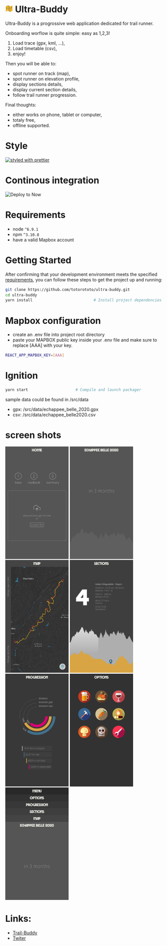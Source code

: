 # <img src="./public/logo192.png" width="24"> Ultra-Buddy

Ultra-Buddy is a progrossive web application dedicated for trail runner.

Onboarding worflow is quite simple: easy as 1,2,3!

1. Load trace (gpx, kml, ...),
2. Load timetable (csv),
3. enjoy!

Then you will be able to:

- spot runner on track (map),
- spot runner on elevation profile,
- display sections details,
- display current section details,
- follow trail runner progression.

Final thoughts:

- either works on phone, tablet or computer,
- totaly free,
- offline supported.

# Style

[![styled with prettier](https://img.shields.io/badge/styled_with-prettier-ff69b4.svg)](https://github.com/prettier/prettier)

# Continous integration

![Deploy to Now](https://badgen.net/badge/%E2%96%B2%20Deploy%20to%20Now/$%20now%20totorototo%2Fultra-buddy/black)

# Requirements

- node `^6.9.1`
- npm `^3.10.8`
- have a valid Mapbox account


# Getting Started

After confirming that your development environment meets the specified [requirements](#requirements), you can follow these steps to get the project up and running:

```bash
git clone https://github.com/totorototo/ultra-buddy.git
cd ultra-buddy
yarn install                           # Install project dependencies
```

# Mapbox configuration
- create an .env file into project root directory
- paste your MAPBOX public key inside your .env file and make sure to replace [AAA] with your key.

```bash
REACT_APP_MAPBOX_KEY=[AAA]
```


# Ignition

```bash
yarn start                     # Compile and launch packager
```

sample data could be found in /src/data

- gpx: /src/data/echappee_belle_2020.gpx
- csv: /src/data/echappee_belle2020.csv

# screen shots

<img src="./screenshots/wizard.png" width="200">
<img src="./screenshots/main.png" width="200">
<img src="./screenshots/map.png" width="200">
<img src="./screenshots/sections.png" width="200">
<img src="./screenshots/progression.png" width="200">
<img src="./screenshots/options.png" width="200">
<img src="./screenshots/stack-menu.png" width="200">

# Links:

- [Trail-Buddy](https://ultra-buddy.now.sh/)
- [Twiter](https://twitter.com/LLogicielle)
